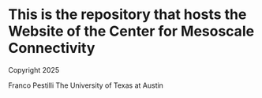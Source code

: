 # This is the repository that hosts the Website of the Center for Mesoscale Connectivity

Copyright 2025 

Franco Pestilli 
The University of Texas at Austin
